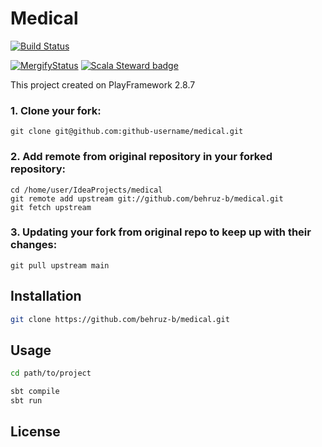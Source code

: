# Medical

[![Build Status](https://travis-ci.org/behruz-b/medical.svg?branch=main)](https://travis-ci.org/behruz-b/medical)

[![MergifyStatus](https://img.shields.io/endpoint.svg?url=https://gh.mergify.io/badges/behruz-b/medical&style=flat)](https://mergify.io)
[![Scala Steward badge](https://img.shields.io/badge/Scala_Steward-helping-blue.svg?style=flat&logo=data:image/png;base64,iVBORw0KGgoAAAANSUhEUgAAAA4AAAAQCAMAAAARSr4IAAAAVFBMVEUAAACHjojlOy5NWlrKzcYRKjGFjIbp293YycuLa3pYY2LSqql4f3pCUFTgSjNodYRmcXUsPD/NTTbjRS+2jomhgnzNc223cGvZS0HaSD0XLjbaSjElhIr+AAAAAXRSTlMAQObYZgAAAHlJREFUCNdNyosOwyAIhWHAQS1Vt7a77/3fcxxdmv0xwmckutAR1nkm4ggbyEcg/wWmlGLDAA3oL50xi6fk5ffZ3E2E3QfZDCcCN2YtbEWZt+Drc6u6rlqv7Uk0LdKqqr5rk2UCRXOk0vmQKGfc94nOJyQjouF9H/wCc9gECEYfONoAAAAASUVORK5CYII=)](https://scala-steward.org)

This project created on PlayFramework 2.8.7

### 1. Clone your fork:

    git clone git@github.com:github-username/medical.git

### 2. Add remote from original repository in your forked repository: 

    cd /home/user/IdeaProjects/medical
    git remote add upstream git://github.com/behruz-b/medical.git
    git fetch upstream

### 3. Updating your fork from original repo to keep up with their changes:

    git pull upstream main

## Installation

```bash
git clone https://github.com/behruz-b/medical.git
```

## Usage

```bash
cd path/to/project

sbt compile
sbt run
```

## License
